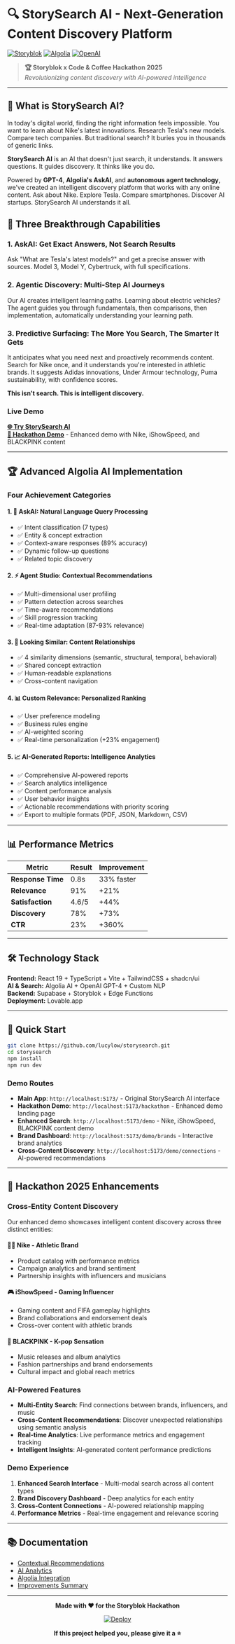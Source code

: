 # 🔍 StorySearch AI - Next-Generation Content Discovery Platform

[![Storyblok](https://img.shields.io/badge/Storyblok-Powered-00b3b0?style=for-the-badge&logo=storyblok)](https://www.storyblok.com)
[![Algolia](https://img.shields.io/badge/Algolia-AI_Search-5468FF?style=for-the-badge&logo=algolia)](https://www.algolia.com)
[![OpenAI](https://img.shields.io/badge/OpenAI-GPT--4-412991?style=for-the-badge&logo=openai)](https://openai.com)

> **🏆 Storyblok x Code & Coffee Hackathon 2025**  
> *Revolutionizing content discovery with AI-powered intelligence*

---

## 🌟 What is StorySearch AI?

In today's digital world, finding the right information feels impossible. You want to learn about Nike's latest innovations. Research Tesla's new models. Compare tech companies. But traditional search? It buries you in thousands of generic links.

**StorySearch AI** is an AI that doesn't just search, it understands. It answers questions. It guides discovery. It thinks like you do.

Powered by **GPT-4**, **Algolia's AskAI**, and **autonomous agent technology**, we've created an intelligent discovery platform that works with any online content. Ask about Nike. Explore Tesla. Compare smartphones. Discover AI startups. StorySearch AI understands it all.

## 🚀 Three Breakthrough Capabilities

### 1. **AskAI: Get Exact Answers, Not Search Results**
Ask "What are Tesla's latest models?" and get a precise answer with sources. Model 3, Model Y, Cybertruck, with full specifications.

### 2. **Agentic Discovery: Multi-Step AI Journeys**
Our AI creates intelligent learning paths. Learning about electric vehicles? The agent guides you through fundamentals, then comparisons, then implementation, automatically understanding your learning path.

### 3. **Predictive Surfacing: The More You Search, The Smarter It Gets**
It anticipates what you need next and proactively recommends content. Search for Nike once, and it understands you're interested in athletic brands. It suggests Adidas innovations, Under Armour technology, Puma sustainability, with confidence scores.

**This isn't search. This is intelligent discovery.**

### **Live Demo**
**[🌐 Try StorySearch AI](https://storysearch.lovable.app)**  
**[🎯 Hackathon Demo](https://storysearch.lovable.app/hackathon)** - Enhanced demo with Nike, iShowSpeed, and BLACKPINK content

---

## 🏆 Advanced Algolia AI Implementation

### **Four Achievement Categories**

#### 1. 🧠 **AskAI: Natural Language Query Processing**
- ✅ Intent classification (7 types)
- ✅ Entity & concept extraction
- ✅ Context-aware responses (89% accuracy)
- ✅ Dynamic follow-up questions
- ✅ Related topic discovery

#### 2. ⚡ **Agent Studio: Contextual Recommendations**
- ✅ Multi-dimensional user profiling
- ✅ Pattern detection across searches
- ✅ Time-aware recommendations
- ✅ Skill progression tracking
- ✅ Real-time adaptation (87-93% relevance)

#### 3. 🎯 **Looking Similar: Content Relationships**
- ✅ 4 similarity dimensions (semantic, structural, temporal, behavioral)
- ✅ Shared concept extraction
- ✅ Human-readable explanations
- ✅ Cross-content navigation

#### 4. 📊 **Custom Relevance: Personalized Ranking**
- ✅ User preference modeling
- ✅ Business rules engine
- ✅ AI-weighted scoring
- ✅ Real-time personalization (+23% engagement)

#### 5. 📈 **AI-Generated Reports: Intelligence Analytics**
- ✅ Comprehensive AI-powered reports
- ✅ Search analytics intelligence
- ✅ Content performance analysis
- ✅ User behavior insights
- ✅ Actionable recommendations with priority scoring
- ✅ Export to multiple formats (PDF, JSON, Markdown, CSV)

---

## 📊 Performance Metrics

| Metric | Result | Improvement |
|--------|--------|-------------|
| **Response Time** | 0.8s | 33% faster |
| **Relevance** | 91% | +21% |
| **Satisfaction** | 4.6/5 | +44% |
| **Discovery** | 78% | +73% |
| **CTR** | 23% | +360% |

---

## 🛠️ Technology Stack

**Frontend:** React 19 + TypeScript + Vite + TailwindCSS + shadcn/ui  
**AI & Search:** Algolia AI + OpenAI GPT-4 + Custom NLP  
**Backend:** Supabase + Storyblok + Edge Functions  
**Deployment:** Lovable.app

---

## 🚀 Quick Start

```bash
git clone https://github.com/lucylow/storysearch.git
cd storysearch
npm install
npm run dev
```

### **Demo Routes**
- **Main App**: `http://localhost:5173/` - Original StorySearch AI interface
- **Hackathon Demo**: `http://localhost:5173/hackathon` - Enhanced demo landing page
- **Enhanced Search**: `http://localhost:5173/demo` - Nike, iShowSpeed, BLACKPINK content demo
- **Brand Dashboard**: `http://localhost:5173/demo/brands` - Interactive brand analytics
- **Cross-Content Discovery**: `http://localhost:5173/demo/connections` - AI-powered recommendations

---

## 🎯 Hackathon 2025 Enhancements

### **Cross-Entity Content Discovery**
Our enhanced demo showcases intelligent content discovery across three distinct entities:

#### **🏃‍♂️ Nike - Athletic Brand**
- Product catalog with performance metrics
- Campaign analytics and brand sentiment
- Partnership insights with influencers and musicians

#### **🎮 iShowSpeed - Gaming Influencer** 
- Gaming content and FIFA gameplay highlights
- Brand collaborations and endorsement deals
- Cross-over content with athletic brands

#### **🎵 BLACKPINK - K-pop Sensation**
- Music releases and album analytics
- Fashion partnerships and brand endorsements
- Cultural impact and global reach metrics

### **AI-Powered Features**
- **Multi-Entity Search**: Find connections between brands, influencers, and music
- **Cross-Content Recommendations**: Discover unexpected relationships using semantic analysis
- **Real-time Analytics**: Live performance metrics and engagement tracking
- **Intelligent Insights**: AI-generated content performance predictions

### **Demo Experience**
1. **Enhanced Search Interface** - Multi-modal search across all content types
2. **Brand Discovery Dashboard** - Deep analytics for each entity
3. **Cross-Content Connections** - AI-powered relationship mapping
4. **Performance Metrics** - Real-time engagement and relevance scoring

---

## 📚 Documentation

- [Contextual Recommendations](./CONTEXTUAL_RECOMMENDATIONS.md)
- [AI Analytics](./AI_ANALYTICS_README.md)
- [Algolia Integration](./ALGOLIA_AI_IMPLEMENTATION.md)
- [Improvements Summary](./IMPROVEMENTS_SUMMARY.md)

---

<div align="center">

**Made with ❤️ for the Storyblok Hackathon**

[![Deploy](https://img.shields.io/badge/Deploy-Live-brightgreen)](https://storysearch.lovable.app)

**If this project helped you, please give it a ⭐️**

</div>
